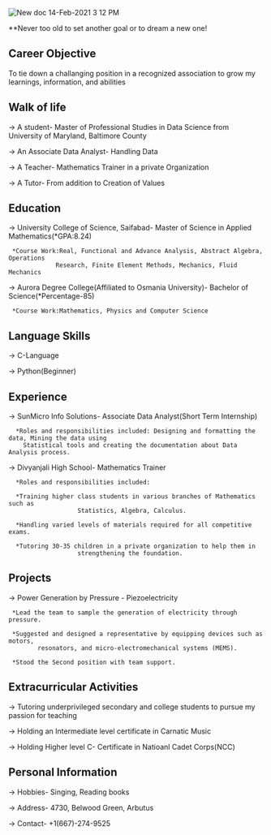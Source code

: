 
![New doc 14-Feb-2021 3 12 PM](https://user-images.githubusercontent.com/89939369/132116361-77f75ab3-db85-48ea-aa42-32a19607812a.jpg)



**Never too old to set another goal or to dream a new one!

## Career Objective

To tie down a challanging position in a recognized association to grow my learnings, information, and abilities


## Walk of life                                                                                                                       

-> A student- Master of Professional Studies in Data Science from University of Maryland, Baltimore County

-> An Associate Data Analyst- Handling Data

-> A Teacher- Mathematics Trainer in a private Organization

-> A Tutor- From addition to Creation of Values


## Education

-> University College of Science, Saifabad- Master of Science in Applied Mathematics(*GPA:8.24)

     *Course Work:Real, Functional and Advance Analysis, Abstract Algebra, Operations
                 Research, Finite Element Methods, Mechanics, Fluid Mechanics

-> Aurora Degree College(Affiliated to Osmania University)- Bachelor of Science(*Percentage-85)

     *Course Work:Mathematics, Physics and Computer Science
     
## Language Skills

-> C-Language

-> Python(Beginner)
     
 ## Experience
 
 -> SunMicro Info Solutions- Associate Data Analyst(Short Term Internship)
 
      *Roles and responsibilities included: Designing and formatting the data, Mining the data using
        Statistical tools and creating the documentation about Data Analysis process.
       
  -> Divyanjali High School- Mathematics Trainer
  
      *Roles and responsibilities included: 
      
      *Training higher class students in various branches of Mathematics such as
                       Statistics, Algebra, Calculus.
                       
      *Handling varied levels of materials required for all competitive exams.
      
      *Tutoring 30-35 children in a private organization to help them in
                       strengthening the foundation.
     
## Projects

-> Power Generation by Pressure - Piezoelectricity

     *Lead the team to sample the generation of electricity through pressure.
     
     *Suggested and designed a representative by equipping devices such as motors,
            resonators, and micro-electromechanical systems (MEMS).
            
     *Stood the Second position with team support.


## Extracurricular Activities

-> Tutoring underprivileged secondary and college students to pursue my passion for teaching

-> Holding an Intermediate level certificate in Carnatic Music

-> Holding Higher level C- Certificate in Natioanl Cadet Corps(NCC)
   

## Personal Information

-> Hobbies- Singing, Reading books

-> Address- 4730, Belwood Green, Arbutus

-> Contact- +1(667)-274-9525

